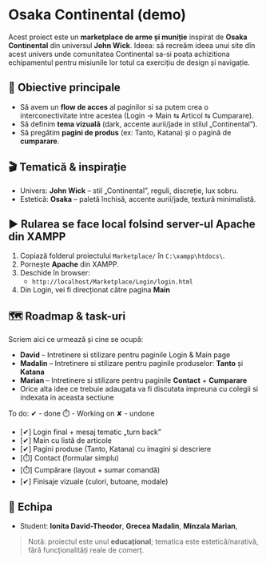 # Osaka Continental (demo)

Acest proiect este un **marketplace de arme și muniție** inspirat de **Osaka Continental** din universul **John Wick**. 
Ideea: să recreăm ideea unui site dîn acest univers unde comunitatea Continental sa-si poata achizitiona echipamentul pentru misiunile lor totul ca exercițiu de design și navigație.

## 🎯 Obiective principale
- Să avem un **flow de acces** al paginilor si sa putem crea o interconectivitate intre acestea (Login → Main ⇆ Articol ⇆ Cumparare).
- Să definim **tema vizuală** (dark, accente aurii/jade in stilul „Continental”).
- Să pregătim **pagini de produs** (ex: Tanto, Katana) și o pagină de **cumparare**.

## 🎬 Tematică & inspirație
- Univers: **John Wick** – stil „Continental”, reguli, discreție, lux sobru.
- Estetică: **Osaka** – paletă închisă, accente aurii/jade, textură minimalistă.

## ▶️ Rularea se face local folsind server-ul Apache din XAMPP
1. Copiază folderul proiectului `Marketplace/` în `C:\xampp\htdocs\`.
2. Pornește **Apache** din XAMPP.
3. Deschide în browser:
   - `http://localhost/Marketplace/Login/login.html`  
4. Din Login, vei fi direcționat către pagina **Main**

## 🗺️ Roadmap & task-uri
Scriem aici ce urmează și cine se ocupă:

- **David** – Intretinere si stilizare pentru paginile Login & Main page
- **Madalin** – Intretinere si stilizare pentru paginile produselor: **Tanto** și **Katana**
- **Marian** – Intretinere si stilizare pentru paginile **Contact** + **Cumparare**
- Orice alta idee ce trebuie adaugata va fi discutata impreuna cu colegii si indexata in aceasta sectiune

To do:
✔ - done
⏱️ - Working on
✘ - undone
- [✔] Login final + mesaj tematic „turn back”
- [✔] Main cu listă de articole
- [✔] Pagini produse (Tanto, Katana) cu imagini și descriere
- [⏱️] Contact (formular simplu)
- [⏱️] Cumpărare (layout + sumar comandă)
- [✔] Finisaje vizuale (culori, butoane, modale)

## 👥 Echipa
- Student: **Ionita David-Theodor**, **Grecea Madalin**, **Minzala Marian**,

> Notă: proiectul este unul **educațional**; tematica este estetică/narativă, fără funcționalități reale de comerț.
